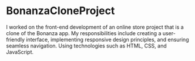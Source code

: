 # BonanzaCloneProject
I worked on the front-end development of an online store project that is a clone of the Bonanza app. My responsibilities include creating a user-friendly interface, implementing responsive design principles, and ensuring seamless navigation. Using technologies such as HTML, CSS, and JavaScript.
